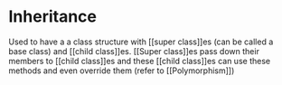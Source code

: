 # Inheritance

Used to have a a class structure with [[super class]]es (can be called a base class) and [[child class]]es. [[Super class]]es pass down their members to [[child class]]es and these [[child class]]es can use these methods and even override them (refer to [[Polymorphism]])